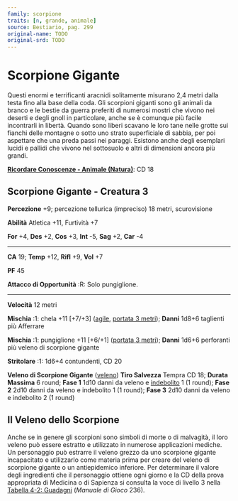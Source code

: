 ```yaml
---
family: scorpione
traits: [n, grande, animale]
source: Bestiario, pag. 299
original-name: TODO
original-srd: TODO
---
```


# Scorpione Gigante

Questi enormi e terrificanti aracnidi solitamente misurano 2,4 metri dalla testa
fino alla base della coda. Gli scorpioni giganti sono gli animali da branco e le
bestie da guerra preferiti di numerosi mostri che vivono nei deserti e degli
gnoll in particolare, anche se è comunque più facile incontrarli in libertà.
Quando sono liberi scavano le loro tane nelle grotte sui fianchi delle montagne
o sotto uno strato superficiale di sabbia, per poi aspettare che una preda passi
nei paraggi. Esistono anche degli esemplari lucidi e pallidi che vivono nel
sottosuolo e altri di dimensioni ancora più grandi.

**[Ricordare Conoscenze - Animale (Natura)](/azioni/abilita/ricordare-conoscenze)**:
CD 18

## Scorpione Gigante - Creatura 3

**Percezione** +9; percezione tellurica (impreciso) 18 metri, scurovisione

**Abilità** Atletica +11, Furtività +7

**For** +4, **Des** +2, **Cos** +3, **Int** -5, **Sag** +2, **Car** -4

---

**CA** 19; **Temp** +12, **Rifl** +9, **Vol** +7

**PF** 45

**Attacco di Opportunità** :R: Solo pungiglione.

---

**Velocità** 12 metri

**Mischia** :1: chela +11 \[+7/+3] ([agile](/tratti/agile),
[portata 3 metri](/tratti/portata)); **Danni** 1d8+6 taglienti più Afferrare

**Mischia** :1: pungiglione +11 \[+6/+1] ([portata 3 metri](/tratti/portata));
**Danni** 1d6+6 perforanti più veleno di scorpione gigante

**Stritolare** :1: 1d6+4 contundenti, CD 20

**Veleno di Scorpione Gigante** ([veleno](/tratti/veleno)) **Tiro Salvezza**
Tempra CD 18; **Durata Massima** 6 round; **Fase 1** 1d10 danni da veleno e
[indebolito](/condizioni/indebolito) 1 (1 round); **Fase 2** 2d10 danni da
veleno e indebolito 1 (1 round); **Fase 3** 2d10 danni da veleno e indebolito 2
(1 round)

## **Il Veleno dello Scorpione**

Anche se in genere gli scorpioni sono simboli di morte o di malvagità, il loro
veleno può essere estratto e utilizzato in numerose applicazioni mediche. Un
personaggio può estrarre il veleno grezzo da uno scorpione gigante incapacitato
e utilizzarlo come materia prima per creare del veleno di scorpione gigante o un
antiepidemico inferiore. Per determinare il valore degli ingredienti che il
personaggio ottiene ogni giorno e la CD della prova appropriata di Medicina o di
Sapienza si consulta la voce di livello 3 nella
[Tabella 4-2: Guadagni](/azioni/guadagnare) (_Manuale di Gioco_ 236).

